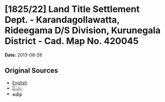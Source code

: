 # [1825/22] Land Title Settlement Dept. - Karandagollawatta, Rideegama D/S Division, Kurunegala District - Cad. Map No. 420045

**Date:** 2013-08-28

## Original Sources

- [English](https://documents.gov.lk/view/extra-gazettes/2013/8/1825-22_E.pdf)
- [සිංහල](https://documents.gov.lk/view/extra-gazettes/2013/8/1825-22_S.pdf)
- [தமிழ்](https://documents.gov.lk/view/extra-gazettes/2013/8/1825-22_T.pdf)
